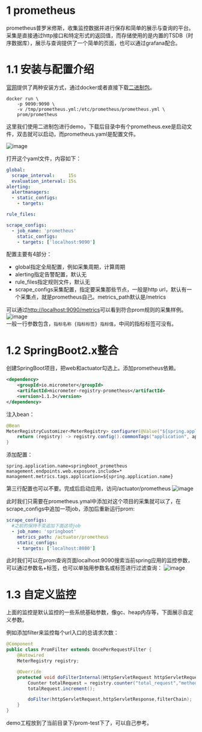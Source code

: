 # 1 prometheus
prometheus普罗米修斯，收集监控数据并进行保存和简单的展示与查询的平台。采集是直接通过http接口和特定形式的返回值，而存储使用的是内置的TSDB（时序数据库），展示与查询提供了一个简单的页面，也可以通过grafana配合。
# 1.1 安装与配置介绍
[官网](https://prometheus.io/docs/prometheus/latest/installation/)提供了两种安装方式，通过docker或者直接下载[二进制包](https://prometheus.io/download/)。
```
docker run \
    -p 9090:9090 \
    -v /tmp/prometheus.yml:/etc/prometheus/prometheus.yml \
    prom/prometheus
```
这里我们使用二进制包进行demo，下载后目录中有个prometheus.exe是启动文件，双击就可以启动，而prometheus.yaml是配置文件。

![image](https://i.imgur.com/7RerGvH.png)

打开这个yaml文件，内容如下：
```yml
global:
  scrape_interval:     15s 
  evaluation_interval: 15s
alerting:
  alertmanagers:
  - static_configs:
    - targets:

rule_files:

scrape_configs:
  - job_name: 'prometheus'
    static_configs:
    - targets: ['localhost:9090']
```
配置主要有4部分：
- global指定全局配置，例如采集周期，计算周期
- alerting指定告警配置，默认无
- rule_files指定规则文件，默认无
- scrape_configs采集配置，指定要采集那些节点，一般是http url，默认有一个采集点，就是prometheus自己。metrics_path默认是/metrics

可以通过[http://localhost:9090/metrics](http://localhost:9090/metrics)可以看到符合prom规则的采集样例。
![image](https://i.imgur.com/78N7Cay.png)  
一般一行参数包含，`指标名称 {指标标签} 指标值`，中间的指标标签可没有。

# 1.2 SpringBoot2.x整合
创建SpringBoot项目，把web和actuator勾选上。添加prometheus依赖。
```xml
<dependency>
    <groupId>io.micrometer</groupId>
    <artifactId>micrometer-registry-prometheus</artifactId>
    <version>1.1.3</version>
</dependency>
```
注入bean：
```java
@Bean
MeterRegistryCustomizer<MeterRegistry> configurer(@Value("${spring.application.name}") StringapplicationName) {
    return (registry) -> registry.config().commonTags("application", applicationName);
}
```
添加配置：
```properties
spring.application.name=springboot_prometheus
management.endpoints.web.exposure.include=*
management.metrics.tags.application=${spring.application.name}
```
第三行配置也可以不要。完成后启动应用，访问/actuator/prometheus
![image](https://i.imgur.com/1LhH3O5.png)

此时我们只需要在prometheus.ymal中添加对这个项目的采集就可以了，在scrape_configs中追加一项job，添加后重新运行prom:
```yml
scrape_configs:
  #之前的保持不变追加下面这项job
  - job_name: 'springboot'
    metrics_path: /actuator/prometheus
    static_configs:
    - targets: ['localhost:8080']
```

此时我们可以在prom查询页面localhost:9090搜索当前spring应用的监控参数，可以通过参数名+标签，也可以单独用参数名或标签进行过滤查询：
![image](https://bolg.obs.cn-north-1.myhuaweicloud.com/2005/prom.gif)
# 1.3 自定义监控
上面的监控是默认监控的一些系统基础参数，像gc、heap内存等，下面展示自定义参数。

例如添加filter来监控每个url入口的总请求次数：
```java
@Component
public class PromFilter extends OncePerRequestFilter {
    @Autowired
    MeterRegistry registry;

    @Override
    protected void doFilterInternal(HttpServletRequest httpServletRequest, HttpServletResponse httpServletResponse, FilterChain filterChain) throws ServletException, IOException {
        Counter totalRequest = registry.counter("total_request","method", httpServletRequest.getMethod(),"path",httpServletRequest.getRequestURI());
        totalRequest.increment();

        doFilter(httpServletRequest,httpServletResponse,filterChain);
    }
}
```
demo工程放到了当前目录下/prom-test下了，可以自己参考。